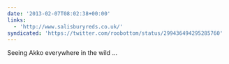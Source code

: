 ```yaml
---
date: '2013-02-07T08:02:38+00:00'
links:
  - 'http://www.salisburyreds.co.uk/'
syndicated: 'https://twitter.com/roobottom/status/299436494295285760'
---
```

Seeing Akko everywhere in the wild … 
